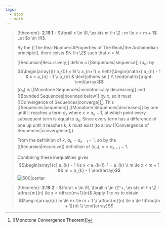 ```yaml
---
tags:
  - atom
  - math
---
```

> [!theorem]- **2.19.1** - $\forall x \in \R, \exists m \in \Z : m \le x < m + 1$
> Let $x \in \R$.
> 
> By the [[The Real Numbers#Properties of The Reals|the Archimedian principle]], there exists $N \in \Z$ such that $x < N$.
> 
> [[Recursion|Recursively]] define a [[Sequences|sequence]] $\left( a_{n} \right)$ by
> $$\begin{array}{l}
> 	a_{0} = N \\
> 	a_{n+1} = \left\{\begin{matrix}
> 		a_{n} - 1 & x < a_{n} - 1 \\
> 		a_{n} & \text{otherwise.} \\
> 	\end{matrix}\right.
> \end{array}$$
> $\left( a_{n} \right)$ is [[Monotone Sequences|monotonically decreasing]] and [[Bounded Sequences|bounded below]] by $x$, so it must [[Convergence of Sequences|converge]][^1]. This [[Sequences|sequence]] [[Monotone Sequences|decreases]] by one until it reaches a term $a_{k}$ where $x \geq a_{k}-1$, at which point every subsequent term is equal to $a_{k}$. Since every term has a difference of one up until it reaches $k$, $k$ must exist (to allow [[Convergence of Sequences|convergence]]).
> 
> From the definition of $k$, $a_{k} = a_{k-1}-1$, so by the [[Recursion|recursive]] definition of $\left( a_{n} \right)$, $x < a_{k-1}-1$.
> 
> Combining these inequalities gives
> $$\begin{array}{c}
> 	 a_{k} - 1 \le x < a_{k-1}-1 = a_{k} \\
> 	 m \le x < m + 1 && m = a_{k} - 1
> \end{array}$$
> ![500|center](240-thrm-2.19.1.excalidraw)

> [!theorem]- **2.19.2** - $\forall x \in \R, \forall n \in \Z^+, \exists m \in \Z : \dfrac{m}{n} \le x < \dfrac{m+1}{n}$
> Apply 1 to $nx$ to obtain
> $$\begin{array}{c}
> 	m \le nx \le m + 1 \\
> 	\dfrac{m}{n} \le x \le \dfrac{m + 1}{n} \\
> \end{array}$$

[^1]: [[Monotone Convergence Theorem]]
